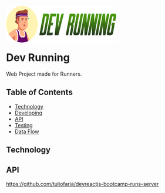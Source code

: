 <img src="public/logo.png" width="300px" height="100px" align="left"/><br/><br/><br/><br/><br/>


# Dev Running

Web Project made for Runners.

## Table of Contents
- [Technology](#technology)
- [Developing](#developing)
- [API](#api) 
- [Testing](#testing)
- [Data Flow](#data-flow)

## Technology

## API 
https://github.com/tuliofaria/devreactjs-bootcamp-runs-server